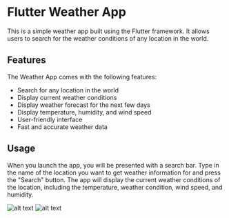 # Flutter Weather App
This is a simple weather app built using the Flutter framework. It allows users to search for the weather conditions of any location in the world.

## Features
The Weather App comes with the following features:

* Search for any location in the world
* Display current weather conditions
* Display weather forecast for the next few days
* Display temperature, humidity, and wind speed
* User-friendly interface
* Fast and accurate weather data

## Usage
When you launch the app, you will be presented with a search bar. Type in the name of the location you want to get weather information for and press the "Search" button. The app will display the current weather conditions of the location, including the temperature, weather condition, wind speed, and humidity.

![alt text](https://github.com/Krishna311203/flutter_weather_app/blob/master/assets/Screenshot%202023-02-16%20234743.jpg)
![alt text](https://github.com/Krishna311203/flutter_weather_app/blob/master/assets/Screenshot%202023-02-16%20234812.jpg)
